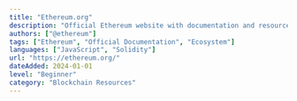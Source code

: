 ```yaml
---
title: "Ethereum.org"
description: "Official Ethereum website with documentation and resources"
authors: ["@ethereum"]
tags: ["Ethereum", "Official Documentation", "Ecosystem"]
languages: ["JavaScript", "Solidity"]
url: "https://ethereum.org/"
dateAdded: 2024-01-01
level: "Beginner"
category: "Blockchain Resources"
---
```

